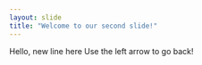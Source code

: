 ```yaml
---
layout: slide
title: "Welcome to our second slide!"
---
```

Hello, new line here
Use the left arrow to go back!
